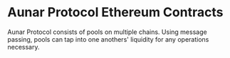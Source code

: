 # Aunar Protocol Ethereum Contracts

Aunar Protocol consists of pools on multiple chains. Using message passing,
pools can tap into one anothers' liquidity for any operations necessary.



